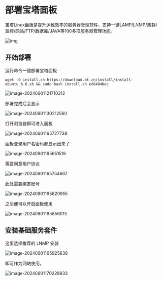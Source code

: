 # 部署宝塔面板

宝塔Linux面板是提升运维效率的服务器管理软件，支持一键LAMP/LNMP/集群/监控/网站/FTP/数据库/JAVA等100多项服务器管理功能。

![img](assets/post/bt-panel/home.png)

## 开始部署

运行命令一键部署宝塔面板

```
wget -O install.sh https://download.bt.cn/install/install-ubuntu_6.0.sh && sudo bash install.sh ed8484bec
```

![image-20240601121710312](assets/post/bt-panel/image-20240601121710312.png)

部署完成后会显示

![image-20240601130212560](assets/post/bt-panel/image-20240601130212560.png)

打开浏览器即可进入面板

![image-20240601165727738](assets/post/bt-panel/image-20240601165727738.png)

面板登录用户名密码都显示出来了

![image-20240601165651518](assets/post/bt-panel/image-20240601165651518.png)

需要同意用户协议

![image-20240601165754667](assets/post/bt-panel/image-20240601165754667.png)

此处需要绑定账号

![image-20240601165820955](assets/post/bt-panel/image-20240601165820955.png)

之后便可以开启面板使用

![image-20240601165856013](assets/post/bt-panel/image-20240601165856013.png)

## 安装基础服务套件

这里选择推荐的 LNMP 安装

![image-20240601165925839](assets/post/bt-panel/image-20240601165925839.png)

即可作为网站使用。

![image-20240601170228933](assets/post/bt-panel/image-20240601170228933.png)

